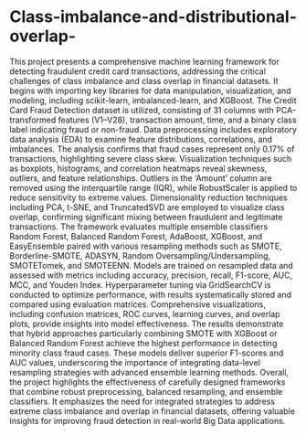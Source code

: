 # Class-imbalance-and-distributional-overlap-
This project presents a comprehensive machine learning framework for detecting fraudulent credit card transactions, addressing the critical challenges of class imbalance and class overlap in financial datasets. It begins with importing key libraries for data manipulation, visualization, and modeling, including scikit-learn, imbalanced-learn, and XGBoost. The Credit Card Fraud Detection dataset is utilized, consisting of 31 columns with PCA-transformed features (V1–V28), transaction amount, time, and a binary class label indicating fraud or non-fraud.  Data preprocessing includes exploratory data analysis (EDA) to examine feature distributions, correlations, and imbalances. The analysis confirms that fraud cases represent only 0.17% of transactions, highlighting severe class skew. Visualization techniques such as boxplots, histograms, and correlation heatmaps reveal skewness, outliers, and feature relationships. Outliers in the ‘Amount’ column are removed using the interquartile range (IQR), while RobustScaler is applied to reduce sensitivity to extreme values. Dimensionality reduction techniques including PCA, t-SNE, and TruncatedSVD are employed to visualize class overlap, confirming significant mixing between fraudulent and legitimate transactions.  The framework evaluates multiple ensemble classifiers Random Forest, Balanced Random Forest, AdaBoost, XGBoost, and EasyEnsemble paired with various resampling methods such as SMOTE, Borderline-SMOTE, ADASYN, Random Oversampling/Undersampling, SMOTETomek, and SMOTEENN. Models are trained on resampled data and assessed with metrics including accuracy, precision, recall, F1-score, AUC, MCC, and Youden Index. Hyperparameter tuning via GridSearchCV is conducted to optimize performance, with results systematically stored and compared using evaluation matrices. Comprehensive visualizations, including confusion matrices, ROC curves, learning curves, and overlap plots, provide insights into model effectiveness. The results demonstrate that hybrid approaches particularly combining SMOTE with XGBoost or Balanced Random Forest achieve the highest performance in detecting minority class fraud cases. These models deliver superior F1-scores and AUC values, underscoring the importance of integrating data-level resampling strategies with advanced ensemble learning methods. Overall, the project highlights the effectiveness of carefully designed frameworks that combine robust preprocessing, balanced resampling, and ensemble classifiers. It emphasizes the need for integrated strategies to address extreme class imbalance and overlap in financial datasets, offering valuable insights for improving fraud detection in real-world Big Data applications.
